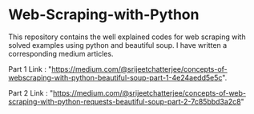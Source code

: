 # Web-Scraping-with-Python

This repository contains the well explained codes for web scraping with solved examples using python and beautiful soup. I have written a corresponding medium articles.

Part 1 Link : "https://medium.com/@srijeetchatterjee/concepts-of-webscraping-with-python-beautiful-soup-part-1-4e24aedd5e5c".

Part 2 Link : "https://medium.com/@srijeetchatterjee/concepts-of-web-scraping-with-python-requests-beautiful-soup-part-2-7c85bbd3a2c8"
